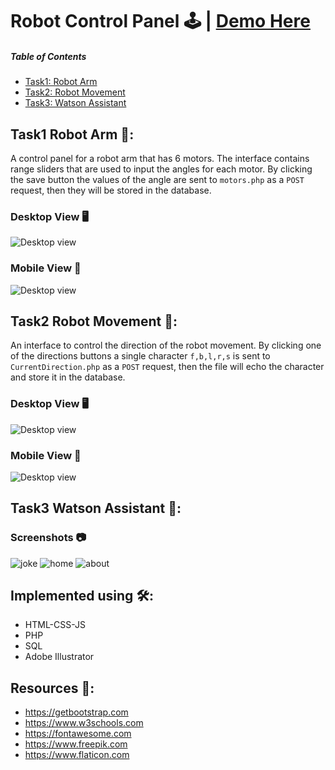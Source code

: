 # Robot Control Panel 🕹️ | [Demo Here](https://1khalifa.github.io/Smart-Methods-IoT/demo.html)
##### Table of Contents  
* [Task1: Robot Arm](https://github.com/1Khalifa/Smart-Methods-IoT#task1-robot-arm-)  
* [Task2: Robot Movement](https://github.com/1Khalifa/Smart-Methods-IoT#task2-robot-movement-)  
*  [Task3: Watson Assistant](https://github.com/1Khalifa/Smart-Methods-IoT#task3-watson-assistant-)  

## Task1 Robot Arm 🦾:
A control panel for a robot arm that has 6 motors. The interface contains range sliders that are used to input the angles for each motor. By clicking the save button the values of the angle are sent to `motors.php` as a `POST` request, then they will be stored in the database.

### Desktop View 🖥️
![Desktop view](/Screenshots/arm_d.png "Robot Arm Desktop view") 

### Mobile  View 📱
![Desktop view](/Screenshots/arm_p.png "Robot Arm Mobile view") 


## Task2 Robot Movement 🧭:
An interface to control the direction of the robot movement. By clicking one of the directions buttons a single character  `f,b,l,r,s`  is sent to `CurrentDirection.php` as a `POST` request, then the file will echo the character and store it in the database.
### Desktop View 🖥️
![Desktop view](/Screenshots/Movement_d.png "Robot Movement Desktop view") 

### Mobile  View 📱
![Desktop view](/Screenshots/Movement_p.png "Robot Movement Mobile view") 

## Task3 Watson Assistant 🤖:
### Screenshots 📷
![joke](/Screenshots/Watson_joke.png) 
![home](/Screenshots/Watson_home.png) 
![about](/Screenshots/Watson_about.png) 


## Implemented using 🛠️:
* HTML-CSS-JS
* PHP
* SQL
* Adobe Illustrator

## Resources 📜:
- https://getbootstrap.com
- https://www.w3schools.com
- https://fontawesome.com
- https://www.freepik.com
- https://www.flaticon.com
